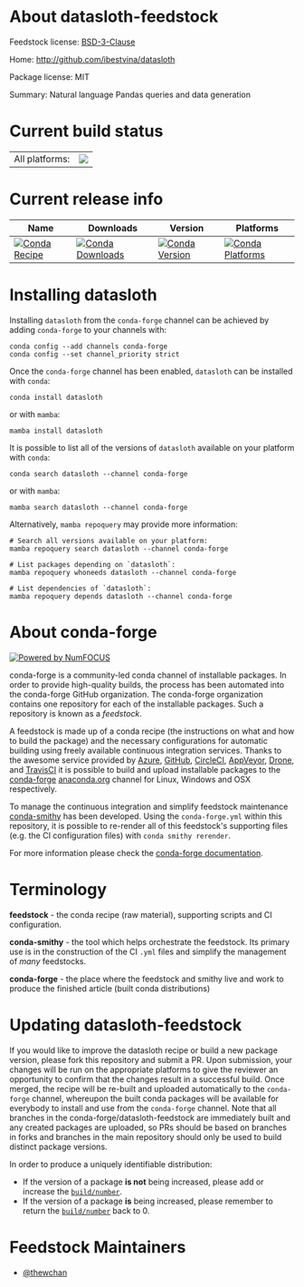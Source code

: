 About datasloth-feedstock
=========================

Feedstock license: [BSD-3-Clause](https://github.com/conda-forge/datasloth-feedstock/blob/main/LICENSE.txt)

Home: http://github.com/ibestvina/datasloth

Package license: MIT

Summary: Natural language Pandas queries and data generation

Current build status
====================


<table><tr><td>All platforms:</td>
    <td>
      <a href="https://dev.azure.com/conda-forge/feedstock-builds/_build/latest?definitionId=17273&branchName=main">
        <img src="https://dev.azure.com/conda-forge/feedstock-builds/_apis/build/status/datasloth-feedstock?branchName=main">
      </a>
    </td>
  </tr>
</table>

Current release info
====================

| Name | Downloads | Version | Platforms |
| --- | --- | --- | --- |
| [![Conda Recipe](https://img.shields.io/badge/recipe-datasloth-green.svg)](https://anaconda.org/conda-forge/datasloth) | [![Conda Downloads](https://img.shields.io/conda/dn/conda-forge/datasloth.svg)](https://anaconda.org/conda-forge/datasloth) | [![Conda Version](https://img.shields.io/conda/vn/conda-forge/datasloth.svg)](https://anaconda.org/conda-forge/datasloth) | [![Conda Platforms](https://img.shields.io/conda/pn/conda-forge/datasloth.svg)](https://anaconda.org/conda-forge/datasloth) |

Installing datasloth
====================

Installing `datasloth` from the `conda-forge` channel can be achieved by adding `conda-forge` to your channels with:

```
conda config --add channels conda-forge
conda config --set channel_priority strict
```

Once the `conda-forge` channel has been enabled, `datasloth` can be installed with `conda`:

```
conda install datasloth
```

or with `mamba`:

```
mamba install datasloth
```

It is possible to list all of the versions of `datasloth` available on your platform with `conda`:

```
conda search datasloth --channel conda-forge
```

or with `mamba`:

```
mamba search datasloth --channel conda-forge
```

Alternatively, `mamba repoquery` may provide more information:

```
# Search all versions available on your platform:
mamba repoquery search datasloth --channel conda-forge

# List packages depending on `datasloth`:
mamba repoquery whoneeds datasloth --channel conda-forge

# List dependencies of `datasloth`:
mamba repoquery depends datasloth --channel conda-forge
```


About conda-forge
=================

[![Powered by
NumFOCUS](https://img.shields.io/badge/powered%20by-NumFOCUS-orange.svg?style=flat&colorA=E1523D&colorB=007D8A)](https://numfocus.org)

conda-forge is a community-led conda channel of installable packages.
In order to provide high-quality builds, the process has been automated into the
conda-forge GitHub organization. The conda-forge organization contains one repository
for each of the installable packages. Such a repository is known as a *feedstock*.

A feedstock is made up of a conda recipe (the instructions on what and how to build
the package) and the necessary configurations for automatic building using freely
available continuous integration services. Thanks to the awesome service provided by
[Azure](https://azure.microsoft.com/en-us/services/devops/), [GitHub](https://github.com/),
[CircleCI](https://circleci.com/), [AppVeyor](https://www.appveyor.com/),
[Drone](https://cloud.drone.io/welcome), and [TravisCI](https://travis-ci.com/)
it is possible to build and upload installable packages to the
[conda-forge](https://anaconda.org/conda-forge) [anaconda.org](https://anaconda.org/)
channel for Linux, Windows and OSX respectively.

To manage the continuous integration and simplify feedstock maintenance
[conda-smithy](https://github.com/conda-forge/conda-smithy) has been developed.
Using the ``conda-forge.yml`` within this repository, it is possible to re-render all of
this feedstock's supporting files (e.g. the CI configuration files) with ``conda smithy rerender``.

For more information please check the [conda-forge documentation](https://conda-forge.org/docs/).

Terminology
===========

**feedstock** - the conda recipe (raw material), supporting scripts and CI configuration.

**conda-smithy** - the tool which helps orchestrate the feedstock.
                   Its primary use is in the construction of the CI ``.yml`` files
                   and simplify the management of *many* feedstocks.

**conda-forge** - the place where the feedstock and smithy live and work to
                  produce the finished article (built conda distributions)


Updating datasloth-feedstock
============================

If you would like to improve the datasloth recipe or build a new
package version, please fork this repository and submit a PR. Upon submission,
your changes will be run on the appropriate platforms to give the reviewer an
opportunity to confirm that the changes result in a successful build. Once
merged, the recipe will be re-built and uploaded automatically to the
`conda-forge` channel, whereupon the built conda packages will be available for
everybody to install and use from the `conda-forge` channel.
Note that all branches in the conda-forge/datasloth-feedstock are
immediately built and any created packages are uploaded, so PRs should be based
on branches in forks and branches in the main repository should only be used to
build distinct package versions.

In order to produce a uniquely identifiable distribution:
 * If the version of a package **is not** being increased, please add or increase
   the [``build/number``](https://docs.conda.io/projects/conda-build/en/latest/resources/define-metadata.html#build-number-and-string).
 * If the version of a package **is** being increased, please remember to return
   the [``build/number``](https://docs.conda.io/projects/conda-build/en/latest/resources/define-metadata.html#build-number-and-string)
   back to 0.

Feedstock Maintainers
=====================

* [@thewchan](https://github.com/thewchan/)

